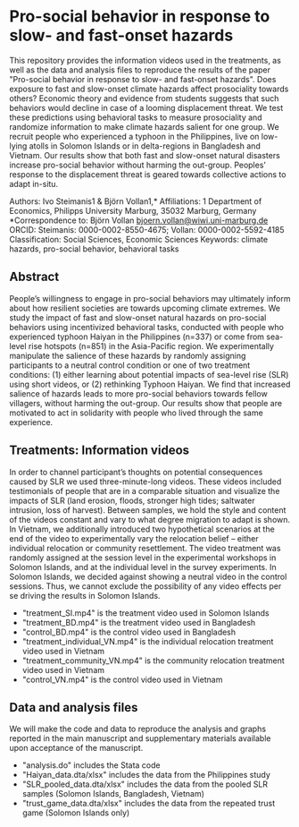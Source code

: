 # Pro-social behavior in response to slow- and fast-onset hazards
This repository provides the information videos used in the treatments, as well as the data and analysis files to reproduce the results of the  paper "Pro-social behavior in response to slow- and fast-onset hazards". Does exposure to fast and slow-onset climate hazards affect prosociality towards others? Economic theory and evidence from students suggests that such behaviors would decline in case of a looming displacement threat. We test these predictions using behavioral tasks to measure prosociality and randomize information to make climate hazards salient for one group.  We recruit people who experienced a typhoon in the Philippines, live on low-lying atolls in Solomon Islands or in delta-regions in Bangladesh and Vietnam. Our results show that both fast and slow-onset natural disasters increase pro-social behavior without harming the out-group. Peoples’ response to the displacement threat is geared towards collective actions to adapt in-situ.

Authors: Ivo Steimanis1 & Björn Vollan1,*
Affiliations: 1 Department of Economics, Philipps University Marburg, 35032 Marburg, Germany
*Correspondence to: Björn Vollan bjoern.vollan@wiwi.uni-marburg.de
ORCID:  Steimanis: 0000-0002-8550-4675; Vollan: 0000-0002-5592-4185
Classification: Social Sciences, Economic Sciences
Keywords: climate hazards, pro-social behavior, behavioral tasks


## Abstract
People’s willingness to engage in pro-social behaviors may ultimately inform about how resilient societies are towards upcoming climate extremes. We study the impact of fast and slow-onset natural hazards on pro-social behaviors using incentivized behavioral tasks, conducted with people who experienced typhoon Haiyan in the Philippines (n=337) or come from sea-level rise hotspots (n=851) in the Asia-Pacific region. We experimentally manipulate the salience of these hazards by randomly assigning participants to a neutral control condition or one of two treatment conditions: (1) either learning about potential impacts of sea-level rise (SLR) using short videos, or (2) rethinking Typhoon Haiyan. We find that increased salience of hazards leads to more pro-social behaviors towards fellow villagers, without harming the out-group. Our results show that people are motivated to act in solidarity with people who lived through the same experience. 

## Treatments: Information videos
In order to channel participant’s thoughts on potential consequences caused by SLR we used three-minute-long videos. These videos included testimonials of people that are in a comparable situation and visualize the impacts of SLR (land erosion, floods, stronger high tides; saltwater intrusion, loss of harvest). Between samples, we hold the style and content of the videos constant and vary to what degree migration to adapt is shown. In Vietnam, we additionally introduced two hypothetical scenarios at the end of the video to experimentally vary the relocation belief – either individual relocation or community resettlement.  The video treatment was randomly assigned at the session level in the experimental workshops in Solomon Islands, and at the individual level in the survey experiments. In Solomon Islands, we decided against showing a neutral video in the control sessions. Thus, we cannot exclude the possibility of any video effects per se driving the results in Solomon Islands.
- "treatment_SI.mp4" is the treatment video used in Solomon Islands
- "treatment_BD.mp4" is the treatment video used in Bangladesh
- "control_BD.mp4" is the control video used in Bangladesh
- "treatment_individual_VN.mp4" is the individual relocation treatment video used in Vietnam
- "treatment_community_VN.mp4" is the community relocation treatment video used in Vietnam
- "control_VN.mp4" is the control video used in  Vietnam

## Data and analysis files
We will make the code and data to reproduce the analysis and graphs reported in the main manuscript and supplementary materials available upon acceptance of the manuscript.
- "analysis.do" includes the Stata code
- "Haiyan_data.dta/xlsx" includes the data from the Philippines study
- "SLR_pooled_data.dta/xlsx" includes the data from the pooled SLR samples (Solomon Islands, Bangladesh, Vietnam)
- "trust_game_data.dta/xlsx" includes the data from the repeated trust game (Solomon Islands only)


